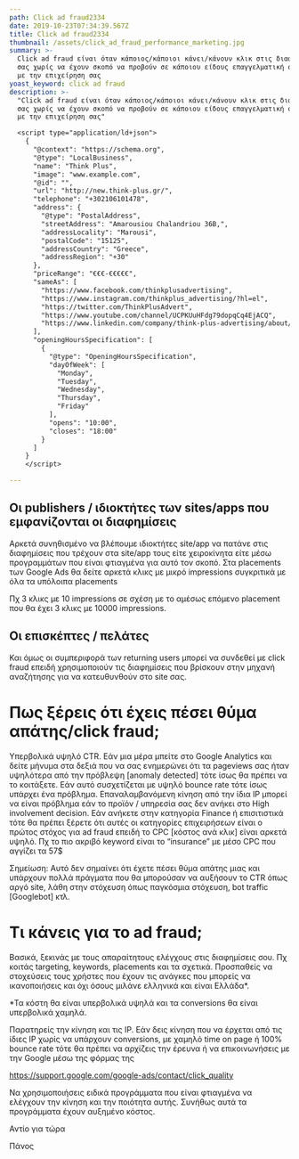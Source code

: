 ```yaml
---
path: Click ad fraud2334
date: 2019-10-23T07:34:39.567Z
title: Click ad fraud2334
thumbnail: /assets/click_ad_fraud_performance_marketing.jpg
summary: >-
  Click ad fraud είναι όταν κάποιος/κάποιοι κάνει/κάνουν κλικ στις διαφημίσεις
  σας χωρίς να έχουν σκοπό να προβούν σε κάποιου είδους επαγγελματική συναλλαγή
  με την επιχείρηση σας
yoast_keyword: click ad fraud
description: >-
  "Click ad fraud είναι όταν κάποιος/κάποιοι κάνει/κάνουν κλικ στις διαφημίσεις
  σας χωρίς να έχουν σκοπό να προβούν σε κάποιου είδους επαγγελματική συναλλαγή
  με την επιχείρηση σας"

  <script type="application/ld+json">
    {
      "@context": "https://schema.org",
      "@type": "LocalBusiness",
      "name": "Think Plus",
      "image": "www.example.com",
      "@id": "",
      "url": "http://new.think-plus.gr/",
      "telephone": "+302106101478",
      "address": {
        "@type": "PostalAddress",
        "streetAddress": "Amarousiou Chalandriou 36B,",
        "addressLocality": "Marousi",
        "postalCode": "15125",
        "addressCountry": "Greece",
        "addressRegion": "+30"
      },
      "priceRange": "€€€-€€€€€",
      "sameAs": [
        "https://www.facebook.com/thinkplusadvertising",
        "https://www.instagram.com/thinkplus_advertising/?hl=el",
        "https://twitter.com/ThinkPlusAdvert",
        "https://www.youtube.com/channel/UCPKUuHFdg79dopqCq4EjACQ",
        "https://www.linkedin.com/company/think-plus-advertising/about/"
      ],
      "openingHoursSpecification": [
        {
          "@type": "OpeningHoursSpecification",
          "dayOfWeek": [
            "Monday",
            "Tuesday",
            "Wednesday",
            "Thursday",
            "Friday"
          ],
          "opens": "10:00",
          "closes": "18:00"
        }
      ]
    }
    </script>

---
```





## Οι publishers / ιδιοκτήτες των sites/apps που εμφανίζονται οι διαφημίσεις

Αρκετά συνηθισμένο να βλέπουμε ιδιοκτήτες site/app να πατάνε στις διαφημίσεις που τρέχουν στα site/app τους είτε χειροκίνητα είτε μέσω προγραμμάτων που είναι φτιαγμένα για αυτό τον σκοπό. Στα placements των Google Ads θα δείτε αρκετά κλικς με μικρό impressions συγκριτικά με όλα τα υπόλοιπα placements 

Πχ 3 κλικς με 10 impressions σε σχέση με το αμέσως επόμενο placement που θα έχει 3 κλικς με 10000 impressions.

## Οι επισκέπτες / πελάτες

Και όμως οι συμπεριφορά των returning users μπορεί να συνδεθεί με click fraud επειδή χρησιμοποιούν τις διαφημίσεις που βρίσκουν στην μηχανή αναζήτησης για να κατευθυνθούν στο site σας. 





# Πως ξέρεις ότι έχεις πέσει θύμα απάτης/click fraud;



Υπερβολικά υψηλό CTR. Εάν μια μέρα μπείτε στο Google Analytics και δείτε μήνυμα στα δεξιά που να σας ενημερώνει ότι τα pageviews σας ήταν υψηλότερα από την πρόβλεψη \[anomaly detected] τότε ίσως θα πρέπει να το κοιτάξετε. Εάν αυτό συσχετίζεται με υψηλό bounce rate τότε ίσως υπάρχει ένα πρόβλημα. Επαναλαμβανόμενη κίνηση από την ίδια IP μπορεί να είναι πρόβλημα εάν το προϊόν / υπηρεσία σας δεν ανήκει στο High involvement decision. Εάν ανήκετε στην κατηγορία Finance ή επισιτιστικά τότε θα πρέπει ξέρετε ότι αυτές οι κατηγορίες επιχειρήσεων είναι ο πρώτος στόχος για ad fraud επειδή το CPC \[κόστος ανά κλικ] είναι αρκετά υψηλό. Πχ το πιο ακριβό keyword είναι το “insurance” με μέσο CPC που αγγίζει τα 57$ 

Σημείωση: Αυτό δεν σημαίνει ότι έχετε πέσει θύμα απάτης μιας και υπάρχουν πολλά πράγματα που θα μπορούσαν να αυξήσουν το CTR όπως αργό site, λάθη στην στόχευση όπως παγκόσμια στόχευση, bot traffic \[Googlebot] κτλ. 

# Τι κάνεις για το ad fraud;



Βασικά, ξεκινάς με τους απαραίτητους ελέγχους στις διαφημίσεις σου. Πχ κοιτάς targeting, keywords, placements και τα σχετικά. Προσπαθείς να στοχεύσεις τους χρήστες που έχουν τις ανάγκες που μπορείς να ικανοποιήσεις και όχι όσους μιλάνε ελληνικά και είναι Ελλάδα*. 

\*Τα κόστη θα είναι υπερβολικά υψηλά και τα conversions θα είναι υπερβολικά χαμηλά. 

Παρατηρείς την κίνηση και τις IP. Εάν δεις κίνηση που να έρχεται από τις ίδιες IP χωρίς να υπάρχουν conversions, με χαμηλό time on page ή 100% bounce rate τότε θα πρέπει να αρχίζεις την έρευνα ή να επικοινωνήσεις με την Google μέσω της φόρμας της

https://support.google.com/google-ads/contact/click_quality

Να χρησιμοποιήσεις ειδικά προγράμματα που είναι φτιαγμένα να ελέγχουν την κίνηση και την ποιότητα αυτής. Συνήθως αυτά τα προγράμματα έχουν αυξημένο κόστος.



Αντίο για τώρα 

Πάνος
